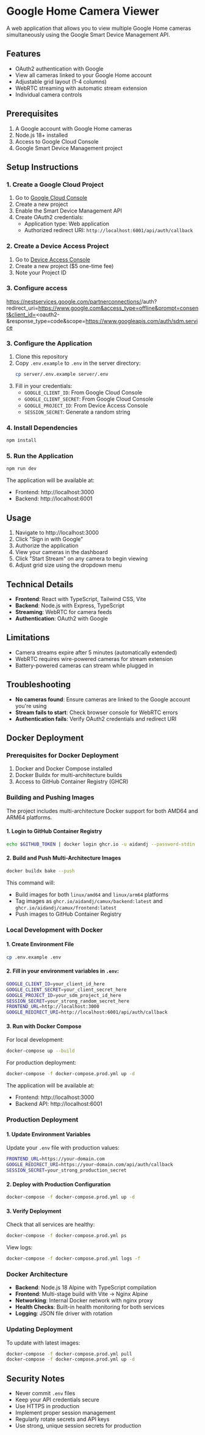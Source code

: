 # Google Home Camera Viewer

A web application that allows you to view multiple Google Home cameras simultaneously using the Google Smart Device Management API.

## Features

- OAuth2 authentication with Google
- View all cameras linked to your Google Home account
- Adjustable grid layout (1-4 columns)
- WebRTC streaming with automatic stream extension
- Individual camera controls

## Prerequisites

1. A Google account with Google Home cameras
2. Node.js 18+ installed
3. Access to Google Cloud Console
4. Google Smart Device Management project

## Setup Instructions

### 1. Create a Google Cloud Project

1. Go to [Google Cloud Console](https://console.cloud.google.com)
2. Create a new project
3. Enable the Smart Device Management API
4. Create OAuth2 credentials:
   - Application type: Web application
   - Authorized redirect URI: `http://localhost:6001/api/auth/callback`

### 2. Create a Device Access Project

1. Go to [Device Access Console](https://console.nest.google.com/device-access)
2. Create a new project ($5 one-time fee)
3. Note your Project ID

### 3. Configure access

https://nestservices.google.com/partnerconnections/<project-id>/auth?redirect_uri=https://www.google.com&access_type=offline&prompt=consent&client_id=<oauth2-&response_type=code&scope=https://www.googleapis.com/auth/sdm.service

### 3. Configure the Application

1. Clone this repository
2. Copy `.env.example` to `.env` in the server directory:
   ```bash
   cp server/.env.example server/.env
   ```
3. Fill in your credentials:
   - `GOOGLE_CLIENT_ID`: From Google Cloud Console
   - `GOOGLE_CLIENT_SECRET`: From Google Cloud Console
   - `GOOGLE_PROJECT_ID`: From Device Access Console
   - `SESSION_SECRET`: Generate a random string

### 4. Install Dependencies

```bash
npm install
```

### 5. Run the Application

```bash
npm run dev
```

The application will be available at:
- Frontend: http://localhost:3000
- Backend: http://localhost:6001

## Usage

1. Navigate to http://localhost:3000
2. Click "Sign in with Google"
3. Authorize the application
4. View your cameras in the dashboard
5. Click "Start Stream" on any camera to begin viewing
6. Adjust grid size using the dropdown menu

## Technical Details

- **Frontend**: React with TypeScript, Tailwind CSS, Vite
- **Backend**: Node.js with Express, TypeScript
- **Streaming**: WebRTC for camera feeds
- **Authentication**: OAuth2 with Google

## Limitations

- Camera streams expire after 5 minutes (automatically extended)
- WebRTC requires wire-powered cameras for stream extension
- Battery-powered cameras can stream while plugged in

## Troubleshooting

- **No cameras found**: Ensure cameras are linked to the Google account you're using
- **Stream fails to start**: Check browser console for WebRTC errors
- **Authentication fails**: Verify OAuth2 credentials and redirect URI

## Docker Deployment

### Prerequisites for Docker Deployment

1. Docker and Docker Compose installed
2. Docker Buildx for multi-architecture builds
3. Access to GitHub Container Registry (GHCR)

### Building and Pushing Images

The project includes multi-architecture Docker support for both AMD64 and ARM64 platforms.

#### 1. Login to GitHub Container Registry

```bash
echo $GITHUB_TOKEN | docker login ghcr.io -u aidandj --password-stdin
```

#### 2. Build and Push Multi-Architecture Images

```bash
docker buildx bake --push
```

This command will:
- Build images for both `linux/amd64` and `linux/arm64` platforms
- Tag images as `ghcr.io/aidandj/camux/backend:latest` and `ghcr.io/aidandj/camux/frontend:latest`
- Push images to GitHub Container Registry

### Local Development with Docker

#### 1. Create Environment File

```bash
cp .env.example .env
```

#### 2. Fill in your environment variables in `.env`:

```bash
GOOGLE_CLIENT_ID=your_client_id_here
GOOGLE_CLIENT_SECRET=your_client_secret_here
GOOGLE_PROJECT_ID=your_sdm_project_id_here
SESSION_SECRET=your_strong_random_secret_here
FRONTEND_URL=http://localhost:3000
GOOGLE_REDIRECT_URI=http://localhost:6001/api/auth/callback
```

#### 3. Run with Docker Compose

For local development:
```bash
docker-compose up --build
```

For production deployment:
```bash
docker-compose -f docker-compose.prod.yml up -d
```

The application will be available at:
- Frontend: http://localhost:3000
- Backend API: http://localhost:6001

### Production Deployment

#### 1. Update Environment Variables

Update your `.env` file with production values:
```bash
FRONTEND_URL=https://your-domain.com
GOOGLE_REDIRECT_URI=https://your-domain.com/api/auth/callback
SESSION_SECRET=your_strong_production_secret
```

#### 2. Deploy with Production Configuration

```bash
docker-compose -f docker-compose.prod.yml up -d
```

#### 3. Verify Deployment

Check that all services are healthy:
```bash
docker-compose -f docker-compose.prod.yml ps
```

View logs:
```bash
docker-compose -f docker-compose.prod.yml logs -f
```

### Docker Architecture

- **Backend**: Node.js 18 Alpine with TypeScript compilation
- **Frontend**: Multi-stage build with Vite → Nginx Alpine
- **Networking**: Internal Docker network with nginx proxy
- **Health Checks**: Built-in health monitoring for both services
- **Logging**: JSON file driver with rotation

### Updating Deployment

To update with latest images:
```bash
docker-compose -f docker-compose.prod.yml pull
docker-compose -f docker-compose.prod.yml up -d
```

## Security Notes

- Never commit `.env` files
- Keep your API credentials secure
- Use HTTPS in production
- Implement proper session management
- Regularly rotate secrets and API keys
- Use strong, unique session secrets for production
